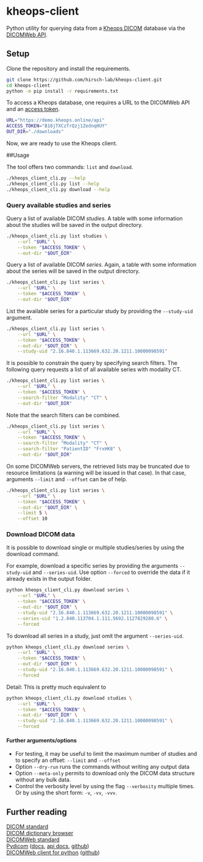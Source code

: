 # kheops-client
Python utility for querying data from a [Kheops DICOM](https://kheops.online/) database via the [DICOMWeb API](https://www.dicomstandard.org/dicomweb).

## Setup

Clone the repository and install the requirements.

```bash
git clone https://github.com/hirsch-lab/kheops-client.git
cd kheops-client
python -m pip install -r requirements.txt
```

To access a Kheops database, one requires a URL to the DICOMWeb API and an [access token](https://docs.kheops.online/docs/tokens). 

```bash
URL="https://demo.kheops.online/api"
ACCESS_TOKEN="B18jTXCzTrQzj1ZednqHUY"
OUT_DIR="./downloads"
```

Now, we are ready to use the Kheops client. 

##Usage

The tool offers two commands: `list` and `download`. 

```bash
./kheops_client_cli.py --help
./kheops_client_cli.py list --help
./kheops_client_cli.py download --help
```

### Query available studies and series

Query a list of available DICOM *studies*. A table with some information about the studies will be saved in the output directory.

```bash./kheops_client_cli.py list studies \
    --url "$URL" \
    --token "$ACCESS_TOKEN" \
    --out-dir "$OUT_DIR" ```

Query a list of available DICOM *series*. Again, a table with some information about the series will be saved in the output directory.

```bash./kheops_client_cli.py list series \
    --url "$URL" \
    --token "$ACCESS_TOKEN" \
    --out-dir "$OUT_DIR" ```

List the available series for a particular study by providing the `--study-uid` argument.

```bash./kheops_client_cli.py list series \
    --url "$URL" \
    --token "$ACCESS_TOKEN" \
    --out-dir "$OUT_DIR" \
    --study-uid "2.16.840.1.113669.632.20.1211.10000098591"```

It is possible to constrain the query by specifying search filters. The following query requests a list of all available series with modality CT.

```bash./kheops_client_cli.py list series \
    --url "$URL" \
    --token "$ACCESS_TOKEN" \
    --search-filter "Modality" "CT" \
    --out-dir "$OUT_DIR" ```

Note that the search filters can be combined.

```bash./kheops_client_cli.py list series \
    --url "$URL" \
    --token "$ACCESS_TOKEN" \
    --search-filter "Modality" "CT" \
    --search-filter "PatientID" "FrxHK8" \
    --out-dir "$OUT_DIR" ```

On some DICOMWeb servers, the retrieved lists may be truncated due to resource limitations (a warning will be issued in that case). In that case, arguments `--limit` and `--offset` can be of help.

```bash
./kheops_client_cli.py list series \
    --url "$URL" \
    --token "$ACCESS_TOKEN" \
    --out-dir "$OUT_DIR" \
    --limit 5 \
    --offset 10
```

### Download DICOM data
It is possible to download single or multiple studies/series by using the download command. 

For example, download a specific series by providing the arguments `--study-uid` and `--series-uid`. Use option `--forced` to override the data if it already exists in the output folder.

```bashpython kheops_client_cli.py download series \
    --url "$URL" \
    --token "$ACCESS_TOKEN" \
    --out-dir "$OUT_DIR" \
    --study-uid "2.16.840.1.113669.632.20.1211.10000098591" \
    --series-uid "1.2.840.113704.1.111.5692.1127829280.6" \
    --forced```

To download all series in a study, just omit the argument `--series-uid`.

```bashpython kheops_client_cli.py download series \
    --url "$URL" \
    --token "$ACCESS_TOKEN" \
    --out-dir "$OUT_DIR" \
    --study-uid "2.16.840.1.113669.632.20.1211.10000098591" \
    --forced```

Detail: This is pretty much equivalent to 

```bashpython kheops_client_cli.py download studies \
    --url "$URL" \
    --token "$ACCESS_TOKEN" \
    --out-dir "$OUT_DIR" \
    --study-uid "2.16.840.1.113669.632.20.1211.10000098591" \
    --forced```

#### Further arguments/options
- For testing, it may be useful to limit the maximum number of studies and to specify an offset: `--limit` and `--offset`
- Option `--dry-run` runs the commands without writing any output data
- Option `--meta-only` permits to download only the DICOM data structure without any bulk data.
- Control the verbosity level by using the flag `--verbosity` multiple times. Or by using the short form: `-v`, `-vv`, `-vvv`.



## Further reading
[DICOM standard](https://www.dicomstandard.org/current)  
[DICOM dictionary browser](https://dicom.innolitics.com/ciods)  
[DICOMWeb standard](https://www.dicomstandard.org/dicomweb)  
[Pydicom](https://pydicom.github.io/) ([docs](https://pydicom.github.io/pydicom/stable/), [api docs](https://dicomweb-client.readthedocs.io/en/latest/package.html#), [github](https://github.com/pydicom/pydicom))   
[DICOMWeb client for python](https://dicomweb-client.readthedocs.io/en/latest/) ([github](https://github.com/mghcomputationalpathology/dicomweb-client))
